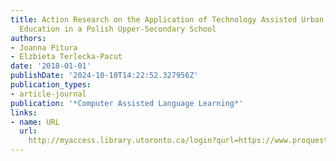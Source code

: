 ```yaml
---
title: Action Research on the Application of Technology Assisted Urban Gaming in Language
  Education in a Polish Upper-Secondary School
authors:
- Joanna Pitura
- Elzbieta Terlecka-Pacut
date: '2018-01-01'
publishDate: '2024-10-10T14:22:52.327956Z'
publication_types:
- article-journal
publication: '*Computer Assisted Language Learning*'
links:
- name: URL
  url: 
    http://myaccess.library.utoronto.ca/login?qurl=https://www.proquest.com/docview/2461137497?accountid=14771&bdid=38382&_bd=AsLeiyG4GU2Qaxykxg7iZkG5yQI%3D
---
```

